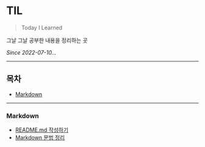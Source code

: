 # TIL

>Today I Learned

그날 그날 공부한 내용을 정리하는 곳

_Since 2022-07-10..._

---

## 목차

* [Markdown](#Markdown)

---

### Markdown

* [README.md 작성하기](README.md)
* [Markdown 문법 정리](Markdown/BasicMarkdown.md)